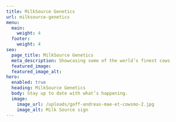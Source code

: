 ```yaml
---
title: MilkSource Genetics
url: milksource-genetics
menu:
  main:
    weight: 4
  footer:
    weight: 4
seo:
  page_title: MilkSource Genetics
  meta_description: Showcasing some of the world’s finest cows
  featured_image:
  featured_image_alt:
hero:
  enabled: true
  heading: MilkSource Genetics
  body: Stay up to date with what’s happening.
  image:
    image_url: /uploads/goff-andreas-mae-et-cowsmo-2.jpg
    image_alt: Milk Source sign
---
```

